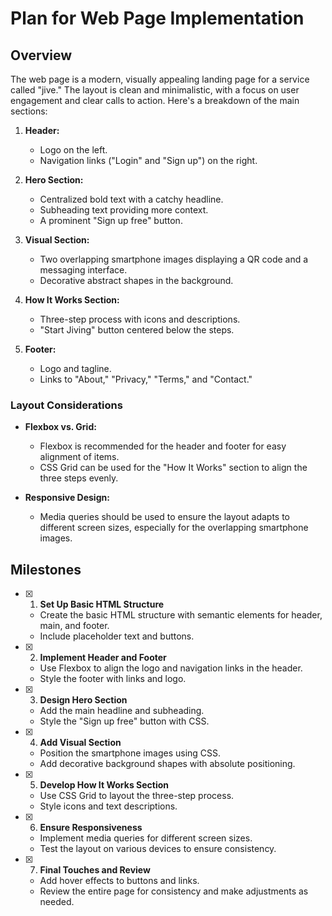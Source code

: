 # Plan for Web Page Implementation

## Overview

The web page is a modern, visually appealing landing page for a service called "jive." The layout is clean and minimalistic, with a focus on user engagement and clear calls to action. Here's a breakdown of the main sections:

1. **Header:**
   - Logo on the left.
   - Navigation links ("Login" and "Sign up") on the right.

2. **Hero Section:**
   - Centralized bold text with a catchy headline.
   - Subheading text providing more context.
   - A prominent "Sign up free" button.

3. **Visual Section:**
   - Two overlapping smartphone images displaying a QR code and a messaging interface.
   - Decorative abstract shapes in the background.

4. **How It Works Section:**
   - Three-step process with icons and descriptions.
   - "Start Jiving" button centered below the steps.

5. **Footer:**
   - Logo and tagline.
   - Links to "About," "Privacy," "Terms," and "Contact."

### Layout Considerations

- **Flexbox vs. Grid:** 
  - Flexbox is recommended for the header and footer for easy alignment of items.
  - CSS Grid can be used for the "How It Works" section to align the three steps evenly.
  
- **Responsive Design:**
  - Media queries should be used to ensure the layout adapts to different screen sizes, especially for the overlapping smartphone images.

## Milestones

- [x] 1. **Set Up Basic HTML Structure**
  - Create the basic HTML structure with semantic elements for header, main, and footer.
  - Include placeholder text and buttons.

- [x] 2. **Implement Header and Footer**
  - Use Flexbox to align the logo and navigation links in the header.
  - Style the footer with links and logo.

- [x] 3. **Design Hero Section**
  - Add the main headline and subheading.
  - Style the "Sign up free" button with CSS.

- [x] 4. **Add Visual Section**
  - Position the smartphone images using CSS.
  - Add decorative background shapes with absolute positioning.

- [x] 5. **Develop How It Works Section**
  - Use CSS Grid to layout the three-step process.
  - Style icons and text descriptions.

- [x] 6. **Ensure Responsiveness**
  - Implement media queries for different screen sizes.
  - Test the layout on various devices to ensure consistency.

- [x] 7. **Final Touches and Review**
  - Add hover effects to buttons and links.
  - Review the entire page for consistency and make adjustments as needed.
